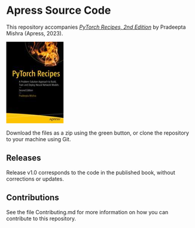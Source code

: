 # Apress Source Code

This repository accompanies [*PyTorch Recipes, 2nd Edition*](https://link.springer.com/book/10.1007/978-1-4842-8925-9) by Pradeepta Mishra (Apress, 2023).

[comment]: #cover
![Cover image](978-1-4842-8924-2.jpg)

Download the files as a zip using the green button, or clone the repository to your machine using Git.

## Releases

Release v1.0 corresponds to the code in the published book, without corrections or updates.

## Contributions

See the file Contributing.md for more information on how you can contribute to this repository.